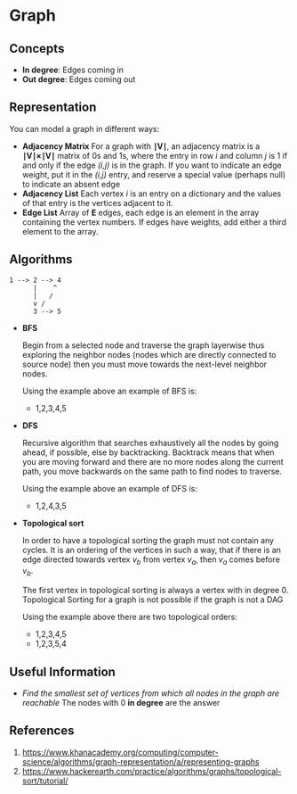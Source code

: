 # Graph

## Concepts

- **In degree**: Edges coming in
- **Out degree**: Edges coming out

## Representation

You can model a graph in different ways:

- **Adjacency Matrix**
  For a graph with **∣V∣**, an adjacency matrix is a **∣V∣×∣V∣** matrix of 0s and 1s, where the entry in row _i_ and column _j_ is 1 if and only if the edge _(i,j)_ is in the graph. If you want to indicate an edge weight, put it in the _(i,j)_ entry, and reserve a special value (perhaps null) to indicate an absent edge
- **Adjacency List**
  Each vertex _i_ is an entry on a dictionary and the values of that entry is the vertices adjacent to it.
- **Edge List**
  Array of **E** edges, each edge is an element in the array containing the vertex numbers. If edges have weights, add either a third element to the array.

## Algorithms

```
1 --> 2 --> 4
      |    ^
      |   /
      v /
      3 --> 5
```

- **BFS**

  Begin from a selected node and traverse the graph layerwise thus exploring the neighbor nodes (nodes which are directly connected to source node) then you must move towards the next-level neighbor nodes.

  Using the example above an example of BFS is:

  - 1,2,3,4,5

- **DFS**

  Recursive algorithm that searches exhaustively all the nodes by going ahead, if possible, else by backtracking. Backtrack means that when you are moving forward and there are no more nodes along the current path, you move backwards on the same path to find nodes to traverse.

  Using the example above an example of DFS is:

  - 1,2,4,3,5

- **Topological sort**

  In order to have a topological sorting the graph must not contain any cycles. It is an ordering of the vertices in such a way, that if there is an edge directed towards vertex $v_b$ from vertex $v_a$, then $v_a$ comes before $v_b$.

  The first vertex in topological sorting is always a vertex with in degree 0. Topological Sorting for a graph is not possible if the graph is not a DAG

  Using the example above there are two topological orders:

  - 1,2,3,4,5
  - 1,2,3,5,4

## Useful Information

- _Find the smallest set of vertices from which all nodes in the graph are reachable_
  The nodes with 0 **in degree** are the answer

## References

1. https://www.khanacademy.org/computing/computer-science/algorithms/graph-representation/a/representing-graphs
1. https://www.hackerearth.com/practice/algorithms/graphs/topological-sort/tutorial/

